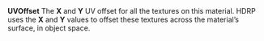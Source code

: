 <tr>
<td><strong>UVOffset</strong></td>
<td></td>
<td></td>
<td>The <strong>X</strong> and <strong>Y</strong> UV offset for all the textures on this material. HDRP uses the <strong>X</strong> and <strong>Y</strong> values to offset these textures across the material’s surface, in object space.</td>
</tr>
